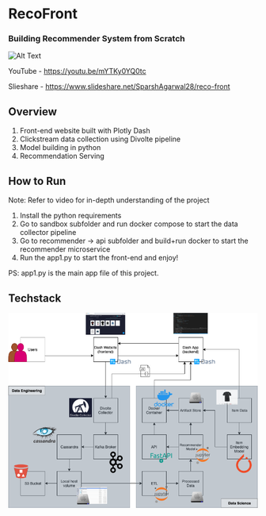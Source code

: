 # RecoFront
### Building Recommender System from Scratch

![Alt Text](https://j.gifs.com/K8X2lR.gif)

YouTube - https://youtu.be/mYTKy0YQ0tc

Slieshare - https://www.slideshare.net/SparshAgarwal28/reco-front


## Overview
1. Front-end website built with Plotly Dash
2. Clickstream data collection using Divolte pipeline
3. Model building in python
4. Recommendation Serving

## How to Run
Note: Refer to video for in-depth understanding of the project
1. Install the python requirements
2. Go to sandbox subfolder and run docker compose to start the data collector pipeline
3. Go to recommender -> api subfolder and build+run docker to start the recommender microservice
4. Run the app1.py to start the front-end and enjoy!

PS: app1.py is the main app file of this project.

## Techstack
![alt text](https://github.com/sparsh-ai/reco-front/blob/main/documentation/RecoFront-Techstack.png?raw=true)
